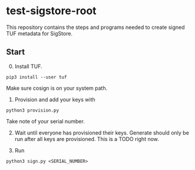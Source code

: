 # test-sigstore-root

This repository contains the steps and programs needed to create signed TUF metadata for SigStore. 

## Start

0. Install TUF.
```
pip3 install --user tuf
```

Make sure cosign is on your system path.

1. Provision and add your keys with
```
python3 provision.py
```
Take note of your serial number.

2. Wait until everyone has provisioned their keys. Generate should only be run after all keys are provisioned. This is a TODO right now.

3. Run 
```
python3 sign.py <SERIAL_NUMBER>
```



